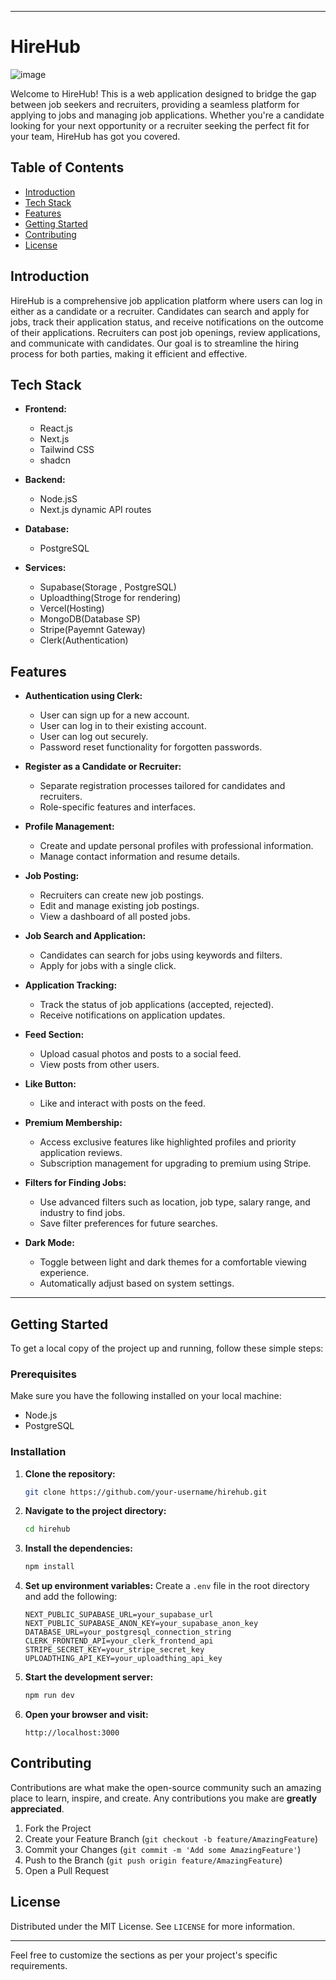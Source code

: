 
---

# HireHub

![image](https://github.com/UdayRajVadeghar/HireHubv1/assets/98938345/0c07bf0e-9787-43ea-9320-678abd08e475)


Welcome to HireHub! This is a web application designed to bridge the gap between job seekers and recruiters, providing a seamless platform for applying to jobs and managing job applications. Whether you're a candidate looking for your next opportunity or a recruiter seeking the perfect fit for your team, HireHub has got you covered.

## Table of Contents

- [Introduction](#introduction)
- [Tech Stack](#tech-stack)
- [Features](#features)
- [Getting Started](#getting-started)
- [Contributing](#contributing)
- [License](#license)

## Introduction

HireHub is a comprehensive job application platform where users can log in either as a candidate or a recruiter. Candidates can search and apply for jobs, track their application status, and receive notifications on the outcome of their applications. Recruiters can post job openings, review applications, and communicate with candidates. Our goal is to streamline the hiring process for both parties, making it efficient and effective.

## Tech Stack

- **Frontend:**
  - React.js
  - Next.js
  - Tailwind CSS
  - shadcn

- **Backend:**
  - Node.jsS
  - Next.js dynamic API routes

- **Database:**
  - PostgreSQL

- **Services:**
  - Supabase(Storage , PostgreSQL)
  - Uploadthing(Stroge for rendering)
  - Vercel(Hosting)
  - MongoDB(Database SP)
  - Stripe(Payemnt Gateway)
  - Clerk(Authentication)

## Features

- **Authentication using Clerk:**
  - User can sign up for a new account.
  - User can log in to their existing account.
  - User can log out securely.
  - Password reset functionality for forgotten passwords.

- **Register as a Candidate or Recruiter:**
  - Separate registration processes tailored for candidates and recruiters.
  - Role-specific features and interfaces.

- **Profile Management:**
  - Create and update personal profiles with professional information.
  - Manage contact information and resume details.

- **Job Posting:**
  - Recruiters can create new job postings.
  - Edit and manage existing job postings.
  - View a dashboard of all posted jobs.

- **Job Search and Application:**
  - Candidates can search for jobs using keywords and filters.
  - Apply for jobs with a single click.

- **Application Tracking:**
  - Track the status of job applications (accepted, rejected).
  - Receive notifications on application updates.

- **Feed Section:**
  - Upload casual photos and posts to a social feed.
  - View posts from other users.

- **Like Button:**
  - Like and interact with posts on the feed.

- **Premium Membership:**
  - Access exclusive features like highlighted profiles and priority application reviews.
  - Subscription management for upgrading to premium using Stripe.

- **Filters for Finding Jobs:**
  - Use advanced filters such as location, job type, salary range, and industry to find jobs.
  - Save filter preferences for future searches.

- **Dark Mode:**
  - Toggle between light and dark themes for a comfortable viewing experience.
  - Automatically adjust based on system settings.

---

## Getting Started

To get a local copy of the project up and running, follow these simple steps:

### Prerequisites

Make sure you have the following installed on your local machine:

- Node.js
- PostgreSQL

### Installation

1. **Clone the repository:**
   ```bash
   git clone https://github.com/your-username/hirehub.git
   ```

2. **Navigate to the project directory:**
   ```bash
   cd hirehub
   ```

3. **Install the dependencies:**
   ```bash
   npm install
   ```

4. **Set up environment variables:**
   Create a `.env` file in the root directory and add the following:
   ```env
   NEXT_PUBLIC_SUPABASE_URL=your_supabase_url
   NEXT_PUBLIC_SUPABASE_ANON_KEY=your_supabase_anon_key
   DATABASE_URL=your_postgresql_connection_string
   CLERK_FRONTEND_API=your_clerk_frontend_api
   STRIPE_SECRET_KEY=your_stripe_secret_key
   UPLOADTHING_API_KEY=your_uploadthing_api_key
   ```

5. **Start the development server:**
   ```bash
   npm run dev
   ```

6. **Open your browser and visit:**
   ```
   http://localhost:3000
   ```

## Contributing

Contributions are what make the open-source community such an amazing place to learn, inspire, and create. Any contributions you make are **greatly appreciated**.

1. Fork the Project
2. Create your Feature Branch (`git checkout -b feature/AmazingFeature`)
3. Commit your Changes (`git commit -m 'Add some AmazingFeature'`)
4. Push to the Branch (`git push origin feature/AmazingFeature`)
5. Open a Pull Request

## License

Distributed under the MIT License. See `LICENSE` for more information.

---

Feel free to customize the sections as per your project's specific requirements.
